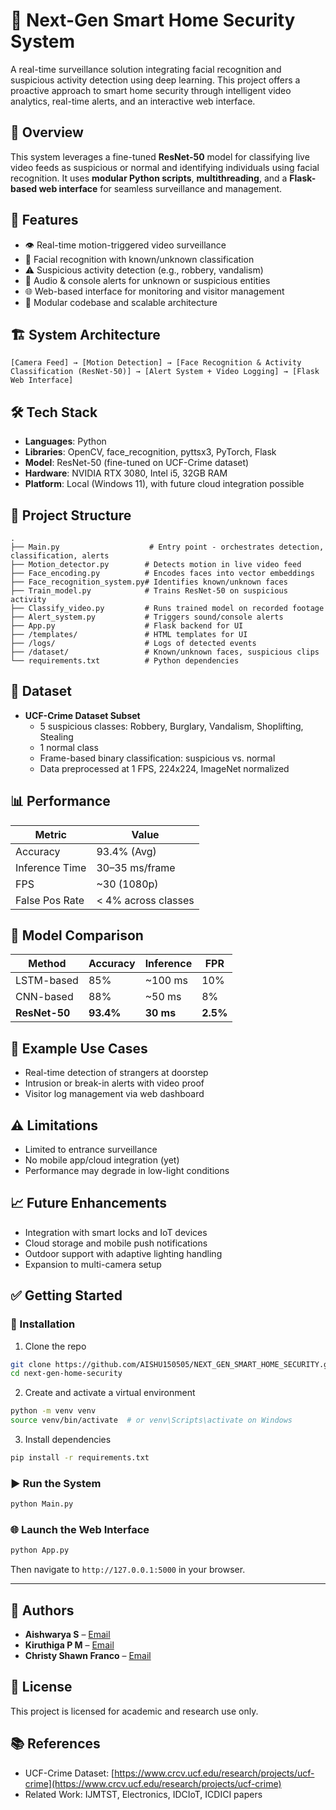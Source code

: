 # 🔐 Next-Gen Smart Home Security System
A real-time surveillance solution integrating facial recognition and suspicious activity detection using deep learning. This project offers a proactive approach to smart home security through intelligent video analytics, real-time alerts, and an interactive web interface.

## 📌 Overview
This system leverages a fine-tuned **ResNet-50** model for classifying live video feeds as suspicious or normal and identifying individuals using facial recognition. It uses **modular Python scripts**, **multithreading**, and a **Flask-based web interface** for seamless surveillance and management.

## 🚀 Features
- 👁️ Real-time motion-triggered video surveillance
- 🧠 Facial recognition with known/unknown classification
- ⚠️ Suspicious activity detection (e.g., robbery, vandalism)
- 📢 Audio & console alerts for unknown or suspicious entities
- 🌐 Web-based interface for monitoring and visitor management
- 🧩 Modular codebase and scalable architecture

## 🏗️ System Architecture
```
[Camera Feed] → [Motion Detection] → [Face Recognition & Activity Classification (ResNet-50)] → [Alert System + Video Logging] → [Flask Web Interface]
```

## 🛠️ Tech Stack
- **Languages**: Python
- **Libraries**: OpenCV, face_recognition, pyttsx3, PyTorch, Flask
- **Model**: ResNet-50 (fine-tuned on UCF-Crime dataset)
- **Hardware**: NVIDIA RTX 3080, Intel i5, 32GB RAM
- **Platform**: Local (Windows 11), with future cloud integration possible

## 🧩 Project Structure
```
.
├── Main.py                    # Entry point - orchestrates detection, classification, alerts
├── Motion_detector.py        # Detects motion in live video feed
├── Face_encoding.py          # Encodes faces into vector embeddings
├── Face_recognition_system.py# Identifies known/unknown faces
├── Train_model.py            # Trains ResNet-50 on suspicious activity
├── Classify_video.py         # Runs trained model on recorded footage
├── Alert_system.py           # Triggers sound/console alerts
├── App.py                    # Flask backend for UI
├── /templates/               # HTML templates for UI
├── /logs/                    # Logs of detected events
├── /dataset/                 # Known/unknown faces, suspicious clips
└── requirements.txt          # Python dependencies
```

## 🧪 Dataset
- **UCF-Crime Dataset Subset**
  - 5 suspicious classes: Robbery, Burglary, Vandalism, Shoplifting, Stealing
  - 1 normal class
  - Frame-based binary classification: suspicious vs. normal
  - Data preprocessed at 1 FPS, 224x224, ImageNet normalized

## 📊 Performance
| Metric        | Value              |
|---------------|--------------------|
| Accuracy      | 93.4% (Avg)         |
| Inference Time| 30–35 ms/frame     |
| FPS           | ~30 (1080p)        |
| False Pos Rate| < 4% across classes|

## 🧠 Model Comparison
| Method        | Accuracy | Inference | FPR   |
|---------------|----------|-----------|--------|
| LSTM-based    | 85%      | ~100 ms   | 10%    |
| CNN-based     | 88%      | ~50 ms    | 8%     |
| **ResNet-50** | **93.4%**| **30 ms** | **2.5%**|

## 🧪 Example Use Cases
- Real-time detection of strangers at doorstep
- Intrusion or break-in alerts with video proof
- Visitor log management via web dashboard

## ⚠️ Limitations
- Limited to entrance surveillance
- No mobile app/cloud integration (yet)
- Performance may degrade in low-light conditions

## 📈 Future Enhancements
- Integration with smart locks and IoT devices
- Cloud storage and mobile push notifications
- Outdoor support with adaptive lighting handling
- Expansion to multi-camera setup

## ✅ Getting Started

### 🔧 Installation
1. Clone the repo
```bash
git clone https://github.com/AISHU150505/NEXT_GEN_SMART_HOME_SECURITY.git
cd next-gen-home-security
```

2. Create and activate a virtual environment
```bash
python -m venv venv
source venv/bin/activate  # or venv\Scripts\activate on Windows
```

3. Install dependencies
```bash
pip install -r requirements.txt
```

### ▶️ Run the System
```bash
python Main.py
```

### 🌐 Launch the Web Interface
```bash
python App.py
```

Then navigate to `http://127.0.0.1:5000` in your browser.

---

## 👥 Authors
- **Aishwarya S** – [Email](mailto:aishwaryasenthurpandian@gmail.com)  
- **Kiruthiga P M** – [Email](mailto:pmkiruthiga17@gmail.com)  
- **Christy Shawn Franco** – [Email](mailto:shawnfranco.christy@gmail.com)

## 📄 License
This project is licensed for academic and research use only.

## 📚 References
- UCF-Crime Dataset: [https://www.crcv.ucf.edu/research/projects/ucf-crime](https://www.crcv.ucf.edu/research/projects/ucf-crime)
- Related Work: IJMTST, Electronics, IDCIoT, ICDICI papers